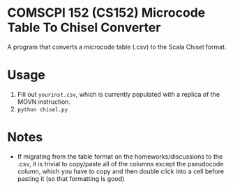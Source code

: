 # COMSCPI 152 (CS152) Microcode Table To Chisel Converter

A program that converts a microcode table (.csv) to the Scala Chisel format.

# Usage

1. Fill out `yourinst.csv`, which is currently populated with a replica of the MOVN instruction.
1. `python chisel.py`

# Notes
- If migrating from the table format on the homeworks/discussions to the .csv, it is trivial to copy/paste all of the columns except the pseudocode column, which you have to copy and then double click into a cell before pasting it (so that formatting is good)
